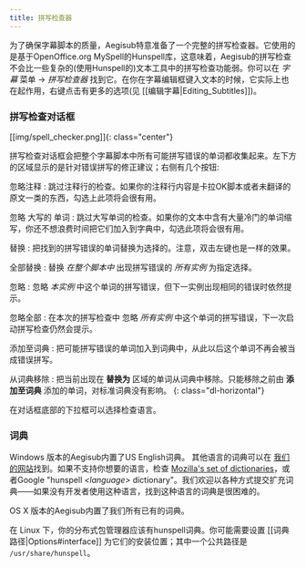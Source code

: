 ```yaml
---
title: 拼写检查器
---
```


为了确保字幕脚本的质量，Aegisub特意准备了一个完整的拼写检查器。它使用的是基于OpenOffice.org MySpell的Hunspell库，这意味着，Aegisub的拼写检查不会比一些复杂的(使用Hunspell的)文本工具中的拼写检查功能弱。你可以在 _字幕_ 菜单 -> _拼写检查器_ 找到它。在你在字幕编辑框键入文本的时候，它实际上也在起作用，右键点击有更多的选项(见 [[编辑字幕|Editing_Subtitles]])。

### 拼写检查对话框 ###
[[img/spell_checker.png]]{: class="center"}

拼写检查对话框会把整个字幕脚本中所有可能拼写错误的单词都收集起来。左下方的区域显示的是针对错误拼写的修正建议；右侧有几个按钮:

忽略注释
: 跳过注释行的检查。如果你的注释行内容是卡拉OK脚本或者未翻译的原文一类的东西，勾选上此项将会很有用。

忽略 大写的 单词
: 跳过大写单词的检查。如果你的文本中含有大量冷门的单词缩写，你还不想浪费时间把它们加入到字典中，勾选此项将会很有用。

替换
: 把找到的拼写错误的单词替换为选择的。注意，双击左键也是一样的效果。

全部替换
: 替换 _在整个脚本中_ 出现拼写错误的 _所有实例_  为指定选择。

忽略
: 忽略 _本实例_ 中这个单词的拼写错误，但下一实例出现相同的错误时依然提示。

忽略全部
: 在本次的拼写检查中 忽略 _所有实例_ 中这个单词的拼写错误，下一次启动拼写检查仍然会提示。

添加至词典
: 把可能拼写错误的单词加入到词典中，从此以后这个单词不再会被当成错误拼写。

从词典移除
: 把当前出现在 **替换为** 区域的单词从词典中移除。只能移除之前由 **添加至词典** 添加的单词，对标准词典没有影响。
{: class="dl-horizontal"}

在对话框底部的下拉框可以选择检查语言。

### 词典 ###
Windows 版本的Aegisub内置了US English词典。
其他语言的词典可以在 [我们的网站](http://www.aegisub.org/downloads/#dictionaries)找到。如果不支持你想要的语言，检查 [Mozilla's set of
dictionaries](https://wiki.mozilla.org/L10n:Dictionaries)，或者Google "hunspell <i>&lt;language&gt;</i> dictionary"。我们欢迎以各种方式提交扩充词典——如果没有开发者使用这种语言，找到这种语言的词典是很困难的。

OS X 版本的Aegisub内置了我们所有已有的词典。

在 Linux 下，你的分布式包管理器应该有hunspell词典。你可能需要设置 [[词典路径|Options#interface]] 为它们的安装位置；其中一个公共路径是 `/usr/share/hunspell`。
